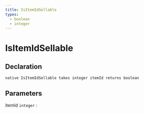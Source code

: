 ```yaml
---
title: IsItemIdSellable
types:
  - boolean
  - integer
---
```


# IsItemIdSellable

## Declaration

```jass
native IsItemIdSellable takes integer itemId returns boolean
```

## Parameters
itemId `integer`
: 

